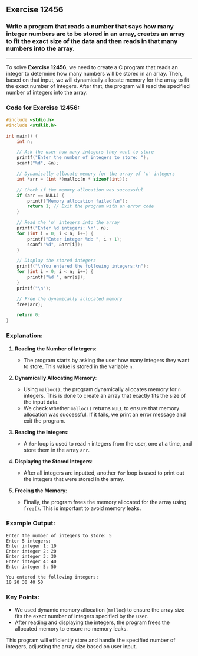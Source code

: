 ## Exercise 12456

### Write a program that reads a number that says how many integer numbers are to be stored in an array, creates an array to fit the exact size of the data and then reads in that many numbers into the array.

---

To solve **Exercise 12456**, we need to create a C program that reads an integer to determine how many numbers will be stored in an array.
Then, based on that input, we will dynamically allocate memory for the array to fit the exact number of integers. 
After that, the program will read the specified number of integers into the array.

### **Code for Exercise 12456**:

```c
#include <stdio.h>
#include <stdlib.h>

int main() {
    int n;

    // Ask the user how many integers they want to store
    printf("Enter the number of integers to store: ");
    scanf("%d", &n);

    // Dynamically allocate memory for the array of 'n' integers
    int *arr = (int *)malloc(n * sizeof(int));

    // Check if the memory allocation was successful
    if (arr == NULL) {
        printf("Memory allocation failed!\n");
        return 1; // Exit the program with an error code
    }

    // Read the 'n' integers into the array
    printf("Enter %d integers: \n", n);
    for (int i = 0; i < n; i++) {
        printf("Enter integer %d: ", i + 1);
        scanf("%d", &arr[i]);
    }

    // Display the stored integers
    printf("\nYou entered the following integers:\n");
    for (int i = 0; i < n; i++) {
        printf("%d ", arr[i]);
    }
    printf("\n");

    // Free the dynamically allocated memory
    free(arr);

    return 0;
}
```

### **Explanation**:

1. **Reading the Number of Integers**:
   - The program starts by asking the user how many integers they want to store. This value is stored in the variable `n`.
   
2. **Dynamically Allocating Memory**:
   - Using `malloc()`, the program dynamically allocates memory for `n` integers. This is done to create an array that exactly fits the size of the input data.
   - We check whether `malloc()` returns `NULL` to ensure that memory allocation was successful. If it fails, we print an error message and exit the program.

3. **Reading the Integers**:
   - A `for` loop is used to read `n` integers from the user, one at a time, and store them in the array `arr`.

4. **Displaying the Stored Integers**:
   - After all integers are inputted, another `for` loop is used to print out the integers that were stored in the array.

5. **Freeing the Memory**:
   - Finally, the program frees the memory allocated for the array using `free()`. This is important to avoid memory leaks.

### **Example Output**:

```
Enter the number of integers to store: 5
Enter 5 integers: 
Enter integer 1: 10
Enter integer 2: 20
Enter integer 3: 30
Enter integer 4: 40
Enter integer 5: 50

You entered the following integers:
10 20 30 40 50 
```

### **Key Points**:
- We used dynamic memory allocation (`malloc`) to ensure the array size fits the exact number of integers specified by the user.
- After reading and displaying the integers, the program frees the allocated memory to ensure no memory leaks.

This program will efficiently store and handle the specified number of integers, adjusting the array size based on user input.
